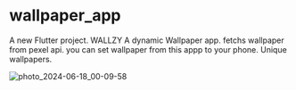 # wallpaper_app

A new Flutter project.
WALLZY
A dynamic Wallpaper app. fetchs wallpaper from pexel api.
you can set wallpaper from this appp to your phone.
Unique wallpapers.

![photo_2024-06-18_00-09-58](https://github.com/Joyboy48/WallpaperApp/assets/147731572/f4f5eb97-875c-415d-a827-1a50e0a35459)
